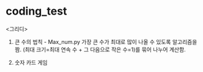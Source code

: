 # coding_test


<그리디>

1) 큰 수의 법칙 - Max_num.py
가장 큰 수가 최대로 많이 나올 수 있도록 알고리즘을 짬. (최대 크기=최대 연속 수 + 그 다음으로 작은 수=1)를 묶어 나누어 계산함.

2) 숫자 카드 게임
